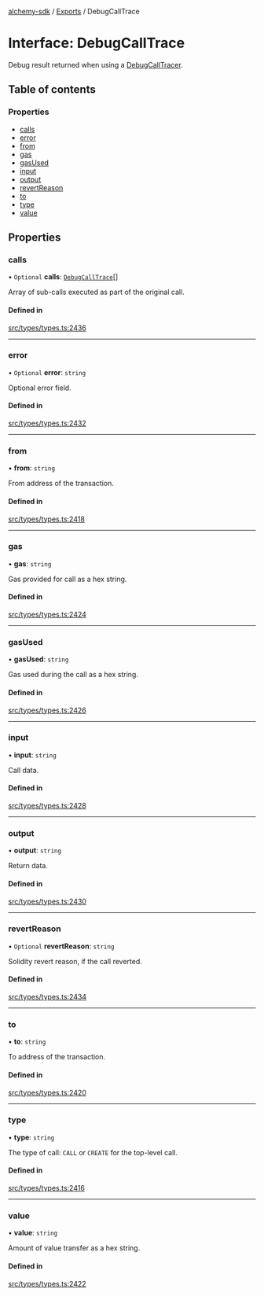 [alchemy-sdk](../README.md) / [Exports](../modules.md) / DebugCallTrace

# Interface: DebugCallTrace

Debug result returned when using a [DebugCallTracer](DebugCallTracer.md).

## Table of contents

### Properties

- [calls](DebugCallTrace.md#calls)
- [error](DebugCallTrace.md#error)
- [from](DebugCallTrace.md#from)
- [gas](DebugCallTrace.md#gas)
- [gasUsed](DebugCallTrace.md#gasused)
- [input](DebugCallTrace.md#input)
- [output](DebugCallTrace.md#output)
- [revertReason](DebugCallTrace.md#revertreason)
- [to](DebugCallTrace.md#to)
- [type](DebugCallTrace.md#type)
- [value](DebugCallTrace.md#value)

## Properties

### calls

• `Optional` **calls**: [`DebugCallTrace`](DebugCallTrace.md)[]

Array of sub-calls executed as part of the original call.

#### Defined in

[src/types/types.ts:2436](https://github.com/alchemyplatform/alchemy-sdk-js/blob/340ad5a/src/types/types.ts#L2436)

___

### error

• `Optional` **error**: `string`

Optional error field.

#### Defined in

[src/types/types.ts:2432](https://github.com/alchemyplatform/alchemy-sdk-js/blob/340ad5a/src/types/types.ts#L2432)

___

### from

• **from**: `string`

From address of the transaction.

#### Defined in

[src/types/types.ts:2418](https://github.com/alchemyplatform/alchemy-sdk-js/blob/340ad5a/src/types/types.ts#L2418)

___

### gas

• **gas**: `string`

Gas provided for call as a hex string.

#### Defined in

[src/types/types.ts:2424](https://github.com/alchemyplatform/alchemy-sdk-js/blob/340ad5a/src/types/types.ts#L2424)

___

### gasUsed

• **gasUsed**: `string`

Gas used during the call as a hex string.

#### Defined in

[src/types/types.ts:2426](https://github.com/alchemyplatform/alchemy-sdk-js/blob/340ad5a/src/types/types.ts#L2426)

___

### input

• **input**: `string`

Call data.

#### Defined in

[src/types/types.ts:2428](https://github.com/alchemyplatform/alchemy-sdk-js/blob/340ad5a/src/types/types.ts#L2428)

___

### output

• **output**: `string`

Return data.

#### Defined in

[src/types/types.ts:2430](https://github.com/alchemyplatform/alchemy-sdk-js/blob/340ad5a/src/types/types.ts#L2430)

___

### revertReason

• `Optional` **revertReason**: `string`

Solidity revert reason, if the call reverted.

#### Defined in

[src/types/types.ts:2434](https://github.com/alchemyplatform/alchemy-sdk-js/blob/340ad5a/src/types/types.ts#L2434)

___

### to

• **to**: `string`

To address of the transaction.

#### Defined in

[src/types/types.ts:2420](https://github.com/alchemyplatform/alchemy-sdk-js/blob/340ad5a/src/types/types.ts#L2420)

___

### type

• **type**: `string`

The type of call: `CALL` or `CREATE` for the top-level call.

#### Defined in

[src/types/types.ts:2416](https://github.com/alchemyplatform/alchemy-sdk-js/blob/340ad5a/src/types/types.ts#L2416)

___

### value

• **value**: `string`

Amount of value transfer as a hex string.

#### Defined in

[src/types/types.ts:2422](https://github.com/alchemyplatform/alchemy-sdk-js/blob/340ad5a/src/types/types.ts#L2422)
